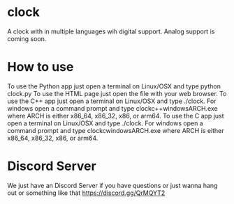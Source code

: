 # clock
A clock with in multiple languages wih digital support. Analog support is coming soon.
# How to use
To use the Python app just open a terminal on Linux/OSX and type python clock.py
To use the HTML page just open the file with your web browser.
To use the C++ app just open a terminal on Linux/OSX and type ./clock. For windows open a command prompt and type clockc++windowsARCH.exe where ARCH is either x86_64, x86_32, x86, or arm64.
To use the C app just open a terminal on Linux/OSX and type ./clock. For windows open a command prompt and type clockcwindowsARCH.exe where ARCH is either x86_64, x86_32, x86, or arm64.
# Discord Server
We just have an Discord Server if you have questions or just wanna hang out or something like that https://discord.gg/QrMQYT2

